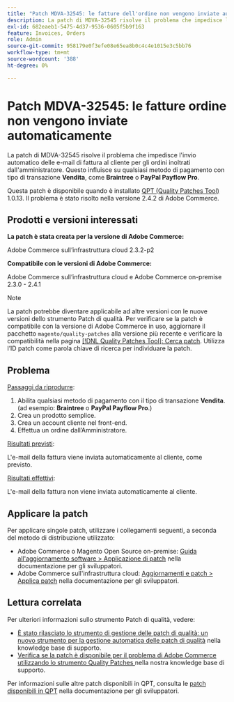 ```yaml
---
title: "Patch MDVA-32545: le fatture dell'ordine non vengono inviate automaticamente"
description: La patch di MDVA-32545 risolve il problema che impedisce l'invio automatico delle e-mail di fattura al cliente per gli ordini inoltrati dall'amministratore. Questo influisce su qualsiasi metodo di pagamento con il tipo di transazione **Vendita**, come **Braintree ** o **PayPal Payflow Pro**.
exl-id: 682eaeb1-5475-4d37-9536-0605f5b9f163
feature: Invoices, Orders
role: Admin
source-git-commit: 958179e0f3efe08e65ea8b0c4c4e1015e3c5bb76
workflow-type: tm+mt
source-wordcount: '388'
ht-degree: 0%

---
```


# Patch MDVA-32545: le fatture ordine non vengono inviate automaticamente

La patch di MDVA-32545 risolve il problema che impedisce l&#39;invio automatico delle e-mail di fattura al cliente per gli ordini inoltrati dall&#39;amministratore. Questo influisce su qualsiasi metodo di pagamento con tipo di transazione **Vendita**, come **Braintree** o **PayPal Payflow Pro**.

Questa patch è disponibile quando è installato [QPT (Quality Patches Tool)](https://devdocs.magento.com/guides/v2.4/comp-mgr/patching.html#mqp) 1.0.13. Il problema è stato risolto nella versione 2.4.2 di Adobe Commerce.

## Prodotti e versioni interessati

**La patch è stata creata per la versione di Adobe Commerce:**

Adobe Commerce sull’infrastruttura cloud 2.3.2-p2

**Compatibile con le versioni di Adobe Commerce:**

Adobe Commerce sull’infrastruttura cloud e Adobe Commerce on-premise 2.3.0 - 2.4.1

>[!NOTE]
>
>La patch potrebbe diventare applicabile ad altre versioni con le nuove versioni dello strumento Patch di qualità. Per verificare se la patch è compatibile con la versione di Adobe Commerce in uso, aggiornare il pacchetto `magento/quality-patches` alla versione più recente e verificare la compatibilità nella pagina [[!DNL Quality Patches Tool]: Cerca patch](https://devdocs.magento.com/quality-patches/tool.html#patch-grid). Utilizza l’ID patch come parola chiave di ricerca per individuare la patch.

## Problema

<u>Passaggi da riprodurre</u>:

1. Abilita qualsiasi metodo di pagamento con il tipo di transazione **Vendita**. (ad esempio: **Braintree** o **PayPal Payflow Pro**.)
1. Crea un prodotto semplice.
1. Crea un account cliente nel front-end.
1. Effettua un ordine dall’Amministratore.

<u>Risultati previsti</u>:

L&#39;e-mail della fattura viene inviata automaticamente al cliente, come previsto.

<u>Risultati effettivi</u>:

L&#39;e-mail della fattura non viene inviata automaticamente al cliente.

## Applicare la patch

Per applicare singole patch, utilizzare i collegamenti seguenti, a seconda del metodo di distribuzione utilizzato:

* Adobe Commerce o Magento Open Source on-premise: [Guida all&#39;aggiornamento software > Applicazione di patch](https://devdocs.magento.com/guides/v2.4/comp-mgr/patching/mqp.html) nella documentazione per gli sviluppatori.
* Adobe Commerce sull&#39;infrastruttura cloud: [Aggiornamenti e patch > Applica patch](https://devdocs.magento.com/cloud/project/project-patch.html) nella documentazione per gli sviluppatori.

## Lettura correlata

Per ulteriori informazioni sullo strumento Patch di qualità, vedere:

* [È stato rilasciato lo strumento di gestione delle patch di qualità: un nuovo strumento per la gestione automatica delle patch di qualità](/help/announcements/adobe-commerce-announcements/magento-quality-patches-released-new-tool-to-self-serve-quality-patches.md) nella knowledge base di supporto.
* [Verifica se la patch è disponibile per il problema di Adobe Commerce utilizzando lo strumento Quality Patches ](/help/support-tools/patches-available-in-qpt-tool/check-patch-for-magento-issue-with-magento-quality-patches.md) nella nostra knowledge base di supporto.

Per informazioni sulle altre patch disponibili in QPT, consulta le [patch disponibili in QPT](https://devdocs.magento.com/quality-patches/tool.html#patch-grid) nella documentazione per gli sviluppatori.
